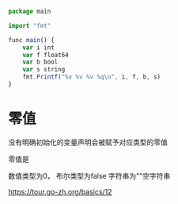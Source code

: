 ```js
package main

import "fmt"

func main() {
	var i int
	var f float64
	var b bool
	var s string
	fmt.Printf("%v %v %v %q\n", i, f, b, s)
}
```
# 零值

没有明确初始化的变量声明会被赋予对应类型的零值

零值是

  数值类型为0，
  布尔类型为false
  字符串为""空字符串

  https://tour.go-zh.org/basics/12
